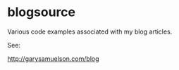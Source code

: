 # blogsource
Various code examples associated with my blog articles.  

See:   

http://garysamuelson.com/blog  
